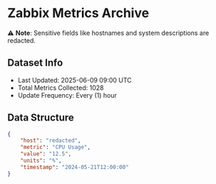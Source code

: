 # Zabbix Metrics Archive

⚠️ **Note**: Sensitive fields like hostnames and system descriptions are redacted.

## Dataset Info
- Last Updated: 2025-06-09 09:00 UTC
- Total Metrics Collected: 1028
- Update Frequency: Every (1) hour

## Data Structure
```json
{
    "host": "redacted",
    "metric": "CPU Usage",
    "value": "12.5",
    "units": "%",
    "timestamp": "2024-05-21T12:00:00"
}
```

